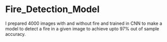 # Fire_Detection_Model

I prepared 4000 images with and without fire and trained in CNN to make a model to detect a fire in a given image to achieve upto 97% out of sample accuracy. 


